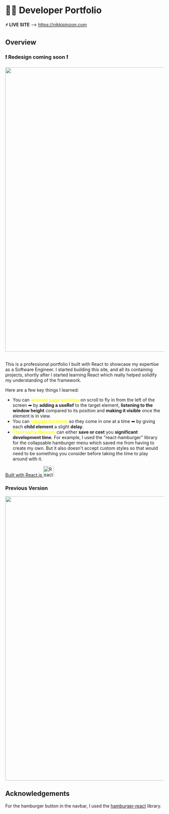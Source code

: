 # 👩‍💻 Developer Portfolio

**⚡ LIVE SITE** --> <a href="https://nikkipinzon.com" target="_blank">https://nikkipinzon.com</a>

## Overview

### ❗ Redesign coming soon ❗

<img src="https://firebasestorage.googleapis.com/v0/b/portfolio-cd2d0.appspot.com/o/portfolio%20redesign%20screenshot.png?alt=media&token=570b80b9-0244-4868-bfce-c911ae63f2f5" width="900rem"/>
<br /><br />

This is a professional portfolio I built with React to showcase my expertise as a Software Engineer. I started building this site, and all its containing projects, shortly after I started learning React which really helped solidify my understanding of the framework.

Here are a few key things I learned:

- You can <span style="color: yellow">**animate page sections**</span> on scroll to fly in from the left of the screen ➡ by **adding a useRef** to the target element, **listening to the window height** compared to its position and **making it visible** once the element is in view.
- You can <span style="color: yellow">**stagger list items**</span> so they come in one at a time ➡ by giving each **child element** a slight **delay**.
- <span style="color: yellow">**Third party libraries**</span> can either **save or cost** you **significant development time**. For example, I used the "react-hamburger" library for the collapsable hamburger menu which saved me from having to create my own. But it also doesn't accept custom styles so that would need to be something you consider before taking the time to play around with it.

<!-- TODO: Add a screenshot of the live project.
    1. Link to a 'live demo.'
    2. Describe your overall experience in a couple of sentences.
    3. List a few specific technical things that you learned or improved on.
    4. Share any other tips or guidance for others attempting this or something similar.
 -->

<a href="https://react.dev/" target="_blank">
Built with React.js
<img alt="React.js" width="34px" src="https://cdn.jsdelivr.net/gh/devicons/devicon/icons/react/react-original.svg" />
</a>

### Previous Version
<img src="https://firebasestorage.googleapis.com/v0/b/portfolio-cd2d0.appspot.com/o/portfolio%20screenshot.png?alt=media&token=0537889d-7f61-400f-a969-8c1fc0e799b7" width="900rem"/>


<!-- TODO: List any MAJOR libraries/frameworks (e.g. React, Tailwind) with links to their homepages. -->

## Acknowledgements

For the hamburger button in the navbar, I used the <a href="https://www.npmjs.com/package/hamburger-react" target="_blank">hamburger-react</a> library. 

<!-- TODO: List any blog posts, tutorials or plugins that you may have used to complete the project. Only list those that had a significant impact. Obviously, we all 'Google' stuff while working on our things, but maybe something in particular stood out as a 'major contributor' to your skill set for this project. -->
